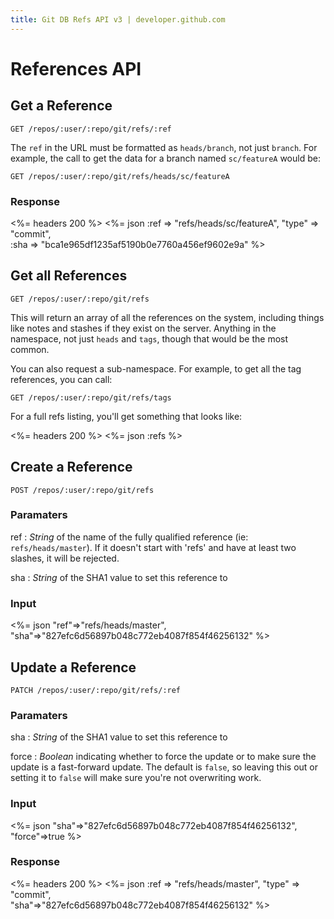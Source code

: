 ```yaml
---
title: Git DB Refs API v3 | developer.github.com
---
```


# References API

## Get a Reference

    GET /repos/:user/:repo/git/refs/:ref

The `ref` in the URL must be formatted as `heads/branch`, not just `branch`. For example, the call to get the data for a branch named `sc/featureA` would be:

    GET /repos/:user/:repo/git/refs/heads/sc/featureA

### Response

<%= headers 200 %>
<%= json :ref => "refs/heads/sc/featureA", "type" => "commit", \
         :sha => "bca1e965df1235af5190b0e7760a456ef9602e9a" %>

## Get all References

    GET /repos/:user/:repo/git/refs

This will return an array of all the references on the system, including
things like notes and stashes if they exist on the server.  Anything in
the namespace, not just `heads` and `tags`, though that would be the
most common.

You can also request a sub-namespace. For example, to get all the tag
references, you can call:

    GET /repos/:user/:repo/git/refs/tags

For a full refs listing, you'll get something that looks like:

<%= headers 200 %>
<%= json :refs %>


## Create a Reference

    POST /repos/:user/:repo/git/refs

### Paramaters

ref
: _String_ of the name of the fully qualified reference (ie: `refs/heads/master`).
  If it doesn't start with 'refs' and have at least two slashes, it will be rejected.

sha
: _String_ of the SHA1 value to set this reference to

### Input

<%= json "ref"=>"refs/heads/master",\
         "sha"=>"827efc6d56897b048c772eb4087f854f46256132" %>

## Update a Reference

    PATCH /repos/:user/:repo/git/refs/:ref

### Paramaters

sha
: _String_ of the SHA1 value to set this reference to

force
: _Boolean_ indicating whether to force the update or to make sure the
update is a fast-forward update. The default is `false`, so leaving this
out or setting it to `false` will make sure you're not overwriting work.

### Input

<%= json "sha"=>"827efc6d56897b048c772eb4087f854f46256132",\
         "force"=>true %>

### Response

<%= headers 200 %>
<%= json :ref => "refs/heads/master", "type" => "commit", \
         "sha"=>"827efc6d56897b048c772eb4087f854f46256132" %>



